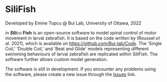 # SiliFish

Developed by Emine Topcu @ Bui Lab, University of Ottawa, 2022

*in **Sili**co* **Fish**  is an open-source software to model spinal control of motor movement in larval zebrafish. It is based on the code written by (Roussel *et al*. 2021), which is available on https://github.com/Bui-lab/Code. The 'Single Coil,' 'Double Coil,' and 'Beat and Glide' models representing different swimming behaviours of larval zebrafish are replicated within SiliFish. The software further allows custom model generation.

The software is still in development. If you encounter any problems using the software, please create a new issue through the [Issues](https://github.com/Bui-lab/SiliFish/issues) link.
